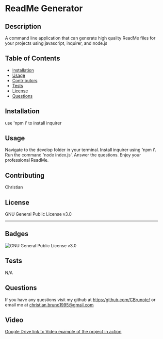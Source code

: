 # ReadMe Generator

## Description

A command line application that can generate high quality ReadMe files for your projects using javascript, inquirer, and node.js

## Table of Contents

- [Installation](#installation)
- [Usage](#usage)
- [Contributors](#contributors)
- [Tests](#tests)
- [License](#license)
- [Questions](#questions)

## Installation

use 'npm i' to install inquirer

## Usage

Navigate to the develop folder in your terminal. Install inquirer using 'npm i'. Run the command 'node index.js'. Answer the questions. Enjoy your professional ReadMe.

## Contributing

Christian

## License

GNU General Public License v3.0

---

## Badges

![GNU General Public License v3.0](https://img.shields.io/badge/license-GNU%20General%20Public%20License%20v3.0-green)



## Tests

N/A

## Questions

If you have any questions visit my github at [https:/github.com/CBrunote/](https://github.com/CBrunote/) or email me at christian.bruno1995@gmail.com

## Video

[Google Drive link to Video example of the project in action](https://drive.google.com/file/d/1wCQT2I5rP_QnJvrI0vV0-gg6_0m-tMDP/view)